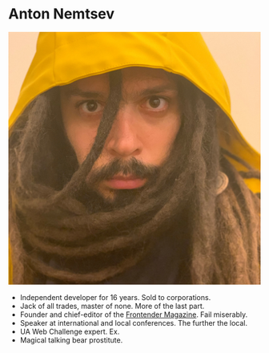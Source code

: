 # Anton Nemtsev

![Photo of the Anton Nemtsev.](images/face-small.jpg)

- Independent developer for 16 years. Sold to corporations. 
- Jack of all trades, master of none. More of the last part. 
- Founder and chief-editor of the [Frontender Magazine](https://frontender.info/). Fail miserably. 
- Speaker at international and local conferences. The further the local. 
- UA Web Challenge expert. Ex. 
- Magical talking bear prostitute.